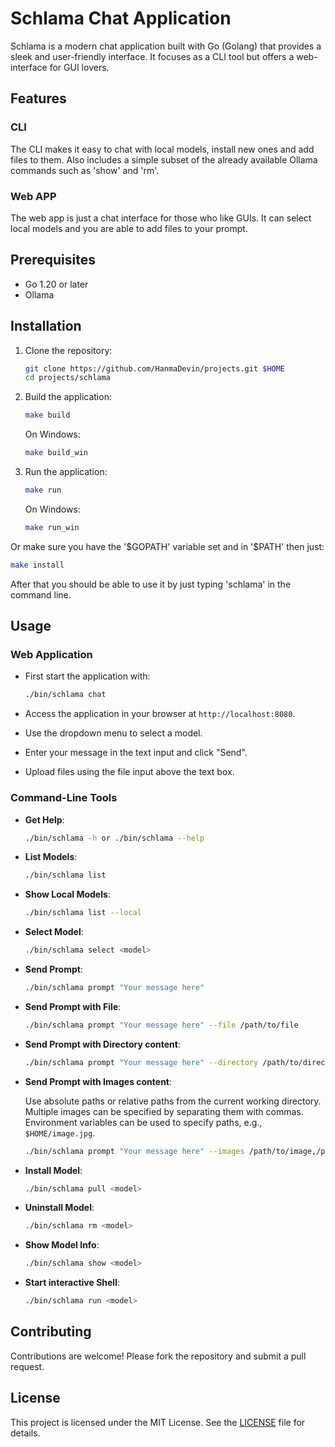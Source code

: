 # Schlama Chat Application

Schlama is a modern chat application built with Go (Golang) that provides a sleek and user-friendly interface. It focuses as a CLI tool but offers a web-interface for GUI lovers.

## Features

### CLI

The CLI makes it easy to chat with local models, install new ones and add files to them. Also includes a simple subset of the already available Ollama commands such as 'show' and 'rm'.

### Web APP

The web app is just a chat interface for those who like GUIs.
It can select local models and you are able to add files to your prompt.

## Prerequisites

- Go 1.20 or later
- Ollama 

## Installation

1. Clone the repository:

   ```bash
   git clone https://github.com/HanmaDevin/projects.git $HOME
   cd projects/schlama
   ```

2. Build the application:

   ```bash
   make build
   ```
   On Windows:

    ```bash
    make build_win
    ```

3. Run the application:

   ```bash
   make run
   ```

   On Windows:

    ```bash
    make run_win
    ```

Or make sure you have the '\$GOPATH' variable set and in '\$PATH' then just:

```bash
make install
```

After that you should be able to use it by just typing 'schlama' in the command line.

## Usage

### Web Application

- First start the application with:

    ```bash
    ./bin/schlama chat
    ```

- Access the application in your browser at `http://localhost:8080`.
- Use the dropdown menu to select a model.
- Enter your message in the text input and click "Send".
- Upload files using the file input above the text box.

### Command-Line Tools

- **Get Help**:

    ```bash
    ./bin/schlama -h or ./bin/schlama --help
    ```

- **List Models**:

  ```bash
  ./bin/schlama list
  ```

- **Show Local Models**:

  ```bash
  ./bin/schlama list --local
  ```

- **Select Model**:

  ```bash
  ./bin/schlama select <model>
  ```

- **Send Prompt**:

  ```bash
  ./bin/schlama prompt "Your message here"
  ```

- **Send Prompt with File**:

  ```bash
  ./bin/schlama prompt "Your message here" --file /path/to/file
  ```

- **Send Prompt with Directory content**:

  ```bash
  ./bin/schlama prompt "Your message here" --directory /path/to/directory
  ```

- **Send Prompt with Images content**:

  Use absolute paths or relative paths from the current working directory. Multiple images can be specified by separating them with commas.
  Environment variables can be used to specify paths, e.g., `$HOME/image.jpg`.

  ```bash
  ./bin/schlama prompt "Your message here" --images /path/to/image,/path/to/another/image,...
  ``` 

- **Install Model**:

  ```bash
  ./bin/schlama pull <model>
  ```

- **Uninstall Model**:

  ```bash
  ./bin/schlama rm <model>
  ```
- **Show Model Info**:

  ```bash
  ./bin/schlama show <model>
  ```
- **Start interactive Shell**:

    ```bash
    ./bin/schlama run <model>
    ```

## Contributing

Contributions are welcome! Please fork the repository and submit a pull request.

## License

This project is licensed under the MIT License. See the [LICENSE](LICENSE) file for details.
